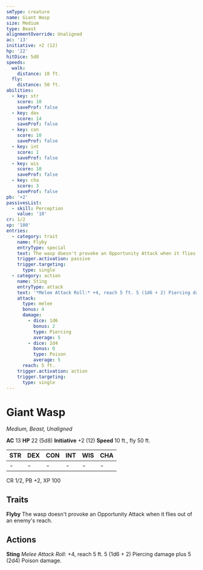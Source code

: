 ```yaml
---
smType: creature
name: Giant Wasp
size: Medium
type: Beast
alignmentOverride: Unaligned
ac: '13'
initiative: +2 (12)
hp: '22'
hitDice: 5d8
speeds:
  walk:
    distance: 10 ft.
  fly:
    distance: 50 ft.
abilities:
  - key: str
    score: 10
    saveProf: false
  - key: dex
    score: 14
    saveProf: false
  - key: con
    score: 10
    saveProf: false
  - key: int
    score: 1
    saveProf: false
  - key: wis
    score: 10
    saveProf: false
  - key: cha
    score: 3
    saveProf: false
pb: '+2'
passivesList:
  - skill: Perception
    value: '10'
cr: 1/2
xp: '100'
entries:
  - category: trait
    name: Flyby
    entryType: special
    text: The wasp doesn't provoke an Opportunity Attack when it flies out of an enemy's reach.
    trigger.activation: passive
    trigger.targeting:
      type: single
  - category: action
    name: Sting
    entryType: attack
    text: '*Melee Attack Roll:* +4, reach 5 ft. 5 (1d6 + 2) Piercing damage plus 5 (2d4) Poison damage.'
    attack:
      type: melee
      bonus: 4
      damage:
        - dice: 1d6
          bonus: 2
          type: Piercing
          average: 5
        - dice: 2d4
          bonus: 0
          type: Poison
          average: 5
      reach: 5 ft.
    trigger.activation: action
    trigger.targeting:
      type: single
---
```


# Giant Wasp
*Medium, Beast, Unaligned*

**AC** 13
**HP** 22 (5d8)
**Initiative** +2 (12)
**Speed** 10 ft., fly 50 ft.

| STR | DEX | CON | INT | WIS | CHA |
| --- | --- | --- | --- | --- | --- |
| - | - | - | - | - | - |

CR 1/2, PB +2, XP 100

## Traits

**Flyby**
The wasp doesn't provoke an Opportunity Attack when it flies out of an enemy's reach.

## Actions

**Sting**
*Melee Attack Roll:* +4, reach 5 ft. 5 (1d6 + 2) Piercing damage plus 5 (2d4) Poison damage.
